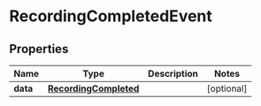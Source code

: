 

# RecordingCompletedEvent


## Properties

Name | Type | Description | Notes
------------ | ------------- | ------------- | -------------
**data** | [**RecordingCompleted**](RecordingCompleted.md) |  |  [optional]



